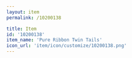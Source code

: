 ```yaml
---
layout: item
permalink: /10200138

title: Item
id: '10200138'
item_name: 'Pure Ribbon Twin Tails'
icon_url: 'item/icon/customize/10200138.png'
---
```

